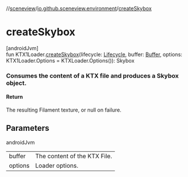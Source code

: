//[sceneview](../../index.md)/[io.github.sceneview.environment](index.md)/[createSkybox](create-skybox.md)

# createSkybox

[androidJvm]\
fun KTX1Loader.[createSkybox](create-skybox.md)(lifecycle: [Lifecycle](https://developer.android.com/reference/kotlin/androidx/lifecycle/Lifecycle.html), buffer: [Buffer](https://developer.android.com/reference/kotlin/java/nio/Buffer.html), options: KTX1Loader.Options = KTXLoader.Options()): Skybox

###  Consumes the content of a KTX file and produces a Skybox object.

#### Return

The resulting Filament texture, or null on failure.

## Parameters

androidJvm

| | |
|---|---|
| buffer | The content of the KTX File. |
| options | Loader options. |
